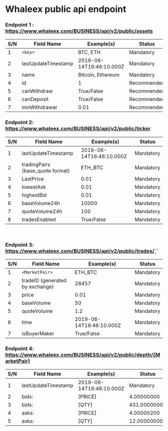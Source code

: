 

Whaleex public api endpoint
=================

### Endpoint 1 : https://www.whaleex.com/BUSINESS/api/v2/public/assets

|S/N	|Field Name	|Example(s)	|Status|
|----|----|----|----|
|1	  |`<key>`	    |BTC, ETH	  | Mandatory|
|2	  |	lastUpdateTimestamp	|2019-06-14T16:46:10.000Z	|Mandatory|
|3	  |	name	|Bitcoin, Ethereum	|Mandatory  | 
|4	  |	id    |1	                |Recommended|
|5	  |	canWithdraw|	True/False	|Recommended|
|6	  |	canDeposit |	True/False	|Recommended|
|7	  |	minWithdrawal |	0.01	    |Recommended|


### Endpoint 2: https://www.whaleex.com/BUSINESS/api/v2/public/ticker

|  S/N   | Field Name  |  Example(s)   | Status  |
|  ----  | ----  |  ----  | ----  |
|1	|lastUpdateTimestamp	|2019-06-14T16:46:10.000Z	|Mandatory|
|2	|tradingPairs (base_quote format)	|ETH_BTC	|Mandatory|
|3	|LastPrice	|0.01	|Mandatory|
|4	|lowestAsk	|0.01	|Mandatory|
|5	|highestBid	|0.01	|Mandatory|
|6	|baseVolume24h	|10000	|Mandatory|
|7	|quoteVolume24h	|100	|Mandatory|
|8	|tradesEnabled	|True/False	|Mandatory|

 
### Endpoint 3: https://www.whaleex.com/BUSINESS/api/v2/public/trades/`<MarketPair>`

|  S/N   | Field Name  |  Example(s)   | Status  |
|  ----  | ----  |  ----  | ----  |
|1	|`<MarketPair>`	|ETH_BTC	|Mandatory|
|2	|tradeID (generated by exchange)	|28457	|Mandatory|
|3	|price	|0.01	|Mandatory|
|4	|baseVolume 	|50	|Mandatory|
|5	|quoteVolume 	|1.2	|Mandatory|
|6	|time	|2019-06-14T16:46:10.000Z	|Mandatory|
|7	|isBuyerMaker	|True/False	|Mandatory|


### Endpoint 4: https://www.whaleex.com/BUSINESS/api/v2/public/depth/{MarketPair}

|  S/N   | Field Name  |  Example(s)   | Status  |
|  ----  | ----  |  ----  | ----  |
|1	|lastUpdateTimestamp	|2019-06-14T16:46:10.000Z	|Mandatory|
|2	|bids: |[PRICE]	|4.00000000	|Mandatory|
|3	|bids: |[QTY]	|431.00000000	|Mandatory|
|4	|asks: |[PRICE]	|4.00000200	|Mandatory|
|5	|asks: |[QTY]	|12.00000000	|Mandatory|

